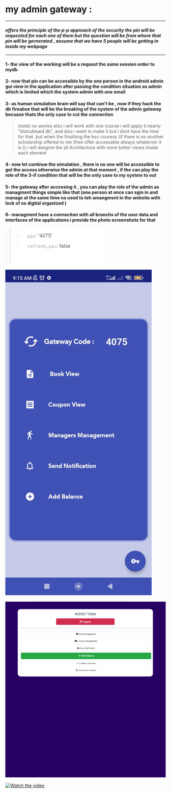 
# my admin gateway : 

----------


####  ***offers the principle of the p-p approach of the security the pin will be requested for each one of them but the question will be from where that pin will be gernerated , assume that we have 5 people will be getting in inside my webpage*** 


----------


#### 1- the view of the working will be a request the same session order to mydb 

#### 2- now that pin can be accessible by the one person in the android admin gui view in the application after passing the condition situation as admin which is limited which the system admin with one email 

#### 3- as human simulation brain will say that can't be , now if they hack the db fireabse that will be the breaking of the system of the admin gateway becuase thats the only case to cut the connection

> (note) no wories also i will work with one course i will apply ti nearly "distrubtued db", and also i want to make it but i dont have the time for that ,but when the finsihing the bsc couress (if there is no another scholarship offered to me (free offer accessable always whaterver it is )) i will desgine the all Architecture with more better views inside each element 


#### 4- now let continue the simulation , there is no one will be accessible to get the access otherwise the admin at that moment , if the can play the role of the 3-if condition that will be the only case to my system to out

#### 5- the gateway after accessing it , you can play the role of the admin as managment things simple like that (one person at once can sgin in and manage at the same time no used to teh amangment in the website with lock of os digital organized )

#### 6- managment have a conneciton with all branchs of the user data and interfaces of the applications i provide the photo screenshots for that 

![db information](https://github.com/210041258/E-commerce-system-application-/blob/main/admin%20gateway/Screenshots/db.png)

![mobile admin pin](https://github.com/210041258/E-commerce-system-application-/blob/main/admin%20gateway/Screenshots/mobile_that_time.jpeg)

![website admins](https://github.com/210041258/E-commerce-system-application-/blob/main/admin%20gateway/Screenshots/Screenshot%202024-11-15%20022438.png)


[![Watch the video](https://img.youtube.com/vi/MSdKpZuxwxw/0.jpg)](https://www.youtube.com/watch?v=MSdKpZuxwxw)
